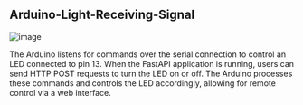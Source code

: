 ## Arduino-Light-Receiving-Signal
![image](https://github.com/user-attachments/assets/d1b949f2-cfa6-45db-af95-96c4e235f882)

The Arduino listens for commands over the serial connection to control an LED connected to pin 13.
When the FastAPI application is running, users can send HTTP POST requests to turn the LED on or off. The Arduino processes these commands and controls the LED accordingly, allowing for remote control via a web interface.
